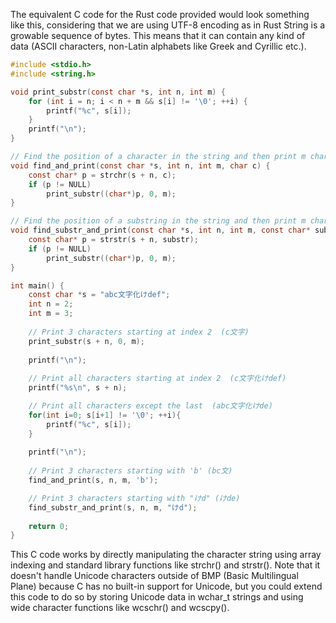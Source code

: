 The equivalent C code for the Rust code provided would look something like this, considering that we are using UTF-8 encoding as in Rust String is a growable sequence of bytes. This means that it can contain any kind of data (ASCII characters, non-Latin alphabets like Greek and Cyrillic etc.).

```c
#include <stdio.h>
#include <string.h>

void print_substr(const char *s, int n, int m) {
    for (int i = n; i < n + m && s[i] != '\0'; ++i) {
        printf("%c", s[i]);
    }
    printf("\n");
}

// Find the position of a character in the string and then print m characters starting from that position.
void find_and_print(const char *s, int n, int m, char c) {
    const char* p = strchr(s + n, c);
    if (p != NULL)
        print_substr((char*)p, 0, m);
}

// Find the position of a substring in the string and then print m characters starting from that position.
void find_substr_and_print(const char *s, int n, int m, const char* substr) {
    const char* p = strstr(s + n, substr);
    if (p != NULL)
        print_substr((char*)p, 0, m);
}

int main() {
    const char *s = "abc文字化けdef";
    int n = 2;
    int m = 3;
    
    // Print 3 characters starting at index 2  (c文字)
    print_substr(s + n, 0, m);
    
    printf("\n");
  
    // Print all characters starting at index 2  (c文字化けdef)
    printf("%s\n", s + n);

    // Print all characters except the last  (abc文字化けde)
    for(int i=0; s[i+1] != '\0'; ++i){
        printf("%c", s[i]);
    }
    
    printf("\n");
  
    // Print 3 characters starting with 'b' (bc文)
    find_and_print(s, n, m, 'b');

    // Print 3 characters starting with "けd" (けde)
    find_substr_and_print(s, n, m, "けd");
    
    return 0;
}
```
This C code works by directly manipulating the character string using array indexing and standard library functions like strchr() and strstr(). Note that it doesn't handle Unicode characters outside of BMP (Basic Multilingual Plane) because C has no built-in support for Unicode, but you could extend this code to do so by storing Unicode data in wchar_t strings and using wide character functions like wcschr() and wcscpy().

